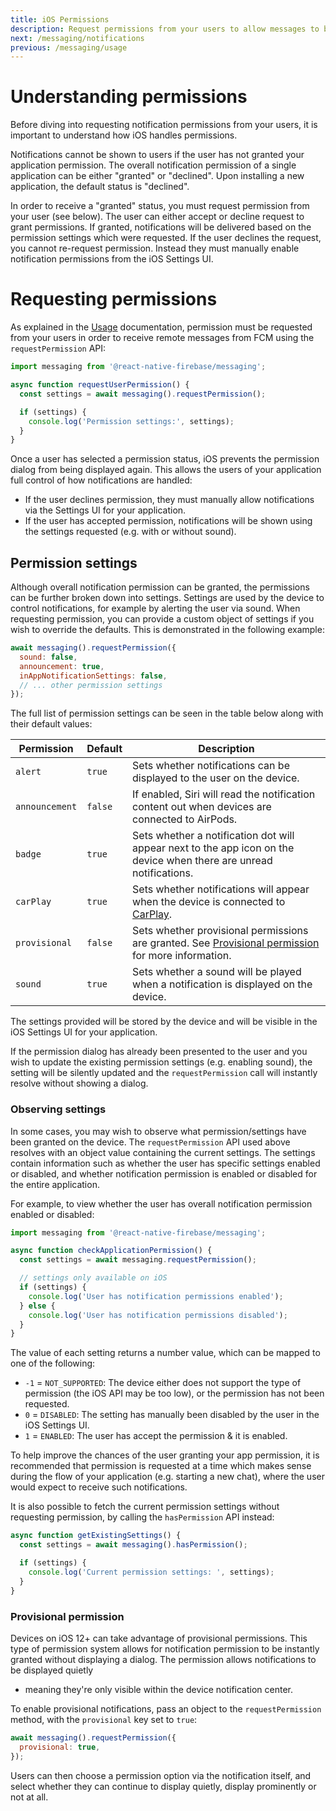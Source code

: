 ```yaml
---
title: iOS Permissions
description: Request permissions from your users to allow messages to be received.
next: /messaging/notifications
previous: /messaging/usage
---
```


# Understanding permissions

Before diving into requesting notification permissions from your users, it is important to understand how iOS handles permissions.

Notifications cannot be shown to users if the user has not granted your application permission. The overall notification permission of a single application can be either "granted" or "declined". Upon installing a new application, the default status is "declined".

In order to receive a "granted" status, you must request permission from your user (see below). The user can either accept or decline request to grant permissions. If granted, notifications will be delivered based on the permission settings which were requested. If the user declines the request, you cannot re-request permission. Instead they must manually enable notification permissions from the iOS Settings UI.

# Requesting permissions

As explained in the [Usage](/messaging#ios---requesting-permissions) documentation, permission
must be requested from your users in order to receive remote messages from FCM using the
`requestPermission` API:

```js
import messaging from '@react-native-firebase/messaging';

async function requestUserPermission() {
  const settings = await messaging().requestPermission();

  if (settings) {
    console.log('Permission settings:', settings);
  }
}
```

Once a user has selected a permission status, iOS prevents the permission dialog from being displayed again. This allows the users of your application full control of how notifications are handled:

- If the user declines permission, they must manually allow notifications via the Settings UI for your application.
- If the user has accepted permission, notifications will be shown using the settings requested (e.g. with or without sound).

## Permission settings

Although overall notification permission can be granted, the permissions can be further broken down into settings.
Settings are used by the device to control notifications, for example by alerting the user via sound. When requesting permission,
you can provide a custom object of settings if you wish to override the defaults. This is demonstrated in the following example:

```js
await messaging().requestPermission({
  sound: false,
  announcement: true,
  inAppNotificationSettings: false,
  // ... other permission settings
});
```

The full list of permission settings can be seen in the table below along with their default values:

| Permission     | Default | Description                                                                                                                   |
| -------------- | ------- | ----------------------------------------------------------------------------------------------------------------------------- |
| `alert`        | `true`  | Sets whether notifications can be displayed to the user on the device.                                                        |
| `announcement` | `false` | If enabled, Siri will read the notification content out when devices are connected to AirPods.                                |
| `badge`        | `true`  | Sets whether a notification dot will appear next to the app icon on the device when there are unread notifications.           |
| `carPlay`      | `true`  | Sets whether notifications will appear when the device is connected to [CarPlay](https://www.apple.com/ios/carplay/).         |
| `provisional`  | `false` | Sets whether provisional permissions are granted. See [Provisional permission](#provisional-permission) for more information. |
| `sound`        | `true`  | Sets whether a sound will be played when a notification is displayed on the device.                                           |

The settings provided will be stored by the device and will be visible in the iOS Settings UI for your application.

If the permission dialog has already been presented to the user and you wish to update the existing permission settings
(e.g. enabling sound), the setting will be silently updated and the `requestPermission` call will instantly resolve without showing a dialog.

### Observing settings

In some cases, you may wish to observe what permission/settings have been granted on the device. The `requestPermission`
API used above resolves with an object value containing the current settings. The settings contain information such as
whether the user has specific settings enabled or disabled, and whether notification permission is enabled or disabled for the entire application.

For example, to view whether the user has overall notification permission enabled or disabled:

```js
import messaging from '@react-native-firebase/messaging';

async function checkApplicationPermission() {
  const settings = await messaging.requestPermission();

  // settings only available on iOS
  if (settings) {
    console.log('User has notification permissions enabled');
  } else {
    console.log('User has notification permissions disabled');
  }
}
```

The value of each setting returns a number value, which can be mapped to one of the following:

- `-1` = `NOT_SUPPORTED`: The device either does not support the type of permission (the iOS API may be too low), or the permission has not been requested.
- `0` = `DISABLED`: The setting has manually been disabled by the user in the iOS Settings UI.
- `1` = `ENABLED`: The user has accept the permission & it is enabled.

To help improve the chances of the user granting your app permission, it is recommended that permission is requested at a time which makes
sense during the flow of your application (e.g. starting a new chat), where the user would expect to receive such notifications.

It is also possible to fetch the current permission settings without requesting permission, by calling the `hasPermission` API instead:

```js
async function getExistingSettings() {
  const settings = await messaging().hasPermission();

  if (settings) {
    console.log('Current permission settings: ', settings);
  }
}
```

### Provisional permission

Devices on iOS 12+ can take advantage of provisional permissions. This type of permission system allows for notification
permission to be instantly granted without displaying a dialog. The permission allows notifications to be displayed quietly

- meaning they're only visible within the device notification center.

To enable provisional notifications, pass an object to the `requestPermission` method, with the `provisional` key set to `true`:

```js
await messaging().requestPermission({
  provisional: true,
});
```

Users can then choose a permission option via the notification itself, and select whether they can continue to display quietly, display prominently or not at all.
